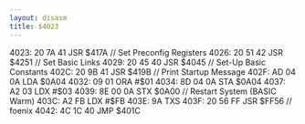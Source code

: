 ```yaml
---
layout: disasm
title: $4023
---
```

4023: 20 7A 41  JSR $417A   // Set Preconfig Registers
4026: 20 51 42  JSR $4251   // Set Basic Links
4029: 20 45 40  JSR $4045   // Set-Up Basic Constants
402C: 20 9B 41  JSR $419B   // Print Startup Message
402F: AD 04 0A  LDA $0A04
4032: 09 01     ORA #$01
4034: 8D 04 0A  STA $0A04
4037: A2 03     LDX #$03
4039: 8E 00 0A  STX $0A00   // Restart System (BASIC Warm)
403C: A2 FB     LDX #$FB
403E: 9A TXS
403F: 20 56 FF  JSR $FF56   // foenix
4042: 4C 1C 40  JMP $401C

